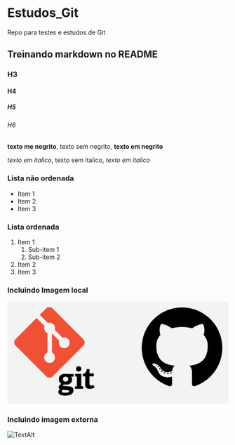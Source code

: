 # Estudos_Git
Repo para testes e estudos de Git

## Treinando markdown no README

### H3
#### H4
##### H5
###### H6

**texto me negrito**, texto sem negrito, __texto em negrito__

*texto em italico*, texto sem italico,  _texto em italico_

### Lista não ordenada

* Item 1
* Item 2
* Item 3

### Lista ordenada

1. Item 1
    1. Sub-item 1
    2. Sub-item 2
2. Item 2
3. Item 3

### Incluindo Imagem local

![Logo Git e GitHub - Teste TextAlt](img/Git-e-GitHub.png)

### Incluindo imagem externa

![TextAlt](https://encontreseucodigo.com.br/wp-content/uploads/2021/09/gitHub-e-git-encontre-seu-codigo.png)
